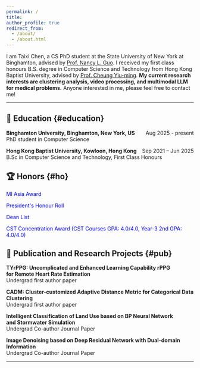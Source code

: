 ```yaml
---
permalink: /
title:
author_profile: true
redirect_from: 
  - /about/
  - /about.html
---
```

I am Taixi Chen, a CS PhD student at the State University of New York at Binghamton, advised by <a href="https://www.binghamton.edu/computer-science/people/profile.html?id=nguo1"> Prof. Nancy L. Guo</a>. I received my first class honours B.S. degree in Computer Science and Technology from Hong Kong Baptist University, advised by <a href="https://www.comp.hkbu.edu.hk/~ymc/"> Prof. Cheung Yiu-ming</a>. **My current research interests are clustering analysis, video processing, and multimodal LLM for medical problems.** Anyone interested in me, please feel free to contact me!

---

## 📖 Education {#education}
**Binghamton University, Binghamton, New York, US**     <span style="float: right;">Aug 2025 - present</span>
<br>
PhD student in Computer Science  

**Hong Kong Baptist University, Kowloon, Hong Kong**     <span style="float: right;">Sep 2021 – Jun 2025</span>
<br>
B.Sc in Computer Science and Technology, First Class Honours
 



## 🏆 Honors {#ho}
<span style="color: blue;"> MI Asia Award </span> 

<span style="color: blue;"> President's Honour Roll </span>  

<span style="color: blue;"> Dean List </span>  

<span style="color: blue;">CST Concentration Award (CST Courses GPA: 4.0/4.0, Year-3 2nd GPA: 4.0/4.0)</span>



## 📕 Publication and Research Projects {#pub}
**TYrPPG: Uncomplicated and Enhanced Learning Capability rPPG**  
**for Remote Heart Rate Estimation**  
Undergrad first author paper
<br>

**CADM: Cluster-customized Adaptive Distance Metric for Categorical Data Clustering**  
Undergrad first author paper
<br>

**Intelligent Classification of Land Use based on BP Neural Network**  
**and Stormwater Simulation**  
Undergrad Co-author Journal Paper
<br> 


**Image Denoising based on Deep Residual Network with Dual-domain Information**  
Undergrad Co-author Journal Paper
<br>

---


<div style="width: 100%; margin: auto;">
    <script type='text/javascript' id='clustrmaps' src='//cdn.clustrmaps.com/map_v2.js?cl=ffffff&w=300&t=tt&d=oMV34JLFA3Jp3H41-As6Lgg-0IQPFESA6TJlIwAjQWs'></script>
    <br>
</div>

